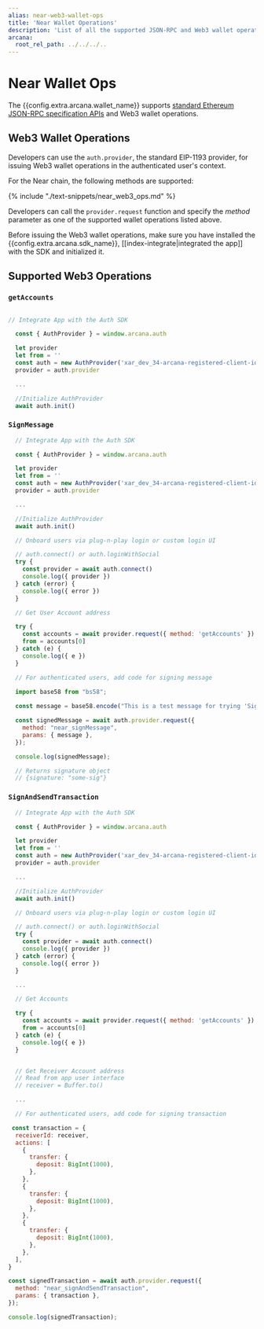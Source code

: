 ```yaml
---
alias: near-web3-wallet-ops
title: 'Near Wallet Operations'
description: 'List of all the supported JSON-RPC and Web3 wallet operations by the Arcana wallet for Near blockchain.'
arcana:
  root_rel_path: ../../../..
---
```


# Near Wallet Ops

The {{config.extra.arcana.wallet_name}} supports [standard Ethereum JSON-RPC specification APIs](https://ethereum.org/en/developers/docs/apis/json-rpc/) and Web3 wallet operations.

## Web3 Wallet Operations

Developers can use the `auth.provider`, the standard EIP-1193 provider, for issuing Web3 wallet operations in the authenticated user's context.

For the Near chain, the following methods are supported:

{% include "./text-snippets/near_web3_ops.md" %}

Developers can call the `provider.request` function and specify the *method* parameter as one of the supported wallet operations listed above.

Before issuing the Web3 wallet operations, make sure you have installed the {{config.extra.arcana.sdk_name}}, [[index-integrate|integrated the app]] with the SDK and initialized it.

## Supported Web3 Operations

### `getAccounts`

```js

// Integrate App with the Auth SDK

  const { AuthProvider } = window.arcana.auth

  let provider
  let from = ''
  const auth = new AuthProvider('xar_dev_34-arcana-registered-client-id-xxxxx')
  provider = auth.provider

  ...

  //Initialize AuthProvider
  await auth.init()

```

### `SignMessage`

```js 
  // Integrate App with the Auth SDK

  const { AuthProvider } = window.arcana.auth

  let provider
  let from = ''
  const auth = new AuthProvider('xar_dev_34-arcana-registered-client-id-xxxxx')
  provider = auth.provider

  ...

  //Initialize AuthProvider
  await auth.init()

  // Onboard users via plug-n-play login or custom login UI

  // auth.connect() or auth.loginWithSocial
  try {
    const provider = await auth.connect()
    console.log({ provider })
  } catch (error) {
    console.log({ error })
  }

  // Get User Account address 

  try {
    const accounts = await provider.request({ method: 'getAccounts' })
    from = accounts[0]
  } catch (e) {
    console.log({ e })
  }

  // For authenticated users, add code for signing message

  import base58 from "bs58";
    
  const message = base58.encode("This is a test message for trying 'SignMessage'.");

  const signedMessage = await auth.provider.request({
    method: "near_signMessage",
    params: { message },
  });

  console.log(signedMessage);

  // Returns signature object
  // {signature: "some-sig"}

```

### `SignAndSendTransaction`

```js
  // Integrate App with the Auth SDK

  const { AuthProvider } = window.arcana.auth

  let provider
  let from = ''
  const auth = new AuthProvider('xar_dev_34-arcana-registered-client-id-xxxxx')
  provider = auth.provider

  ...

  //Initialize AuthProvider
  await auth.init()

  // Onboard users via plug-n-play login or custom login UI

  // auth.connect() or auth.loginWithSocial
  try {
    const provider = await auth.connect()
    console.log({ provider })
  } catch (error) {
    console.log({ error })
  }

  ...

  // Get Accounts

  try {
    const accounts = await provider.request({ method: 'getAccounts' })
    from = accounts[0]
  } catch (e) {
    console.log({ e })
  }


  // Get Receiver Account address
  // Read from app user interface
  // receiver = Buffer.to()

  ...

  // For authenticated users, add code for signing transaction

 const transaction = {
  receiverId: receiver,
  actions: [
    {
      transfer: {
        deposit: BigInt(1000),
      },
    },
    {
      transfer: {
        deposit: BigInt(1000),
      },
    },
    {
      transfer: {
        deposit: BigInt(1000),
      },
    },
  ],
}

const signedTransaction = await auth.provider.request({
  method: "near_signAndSendTransaction",
  params: { transaction },
});

console.log(signedTransaction);
```
